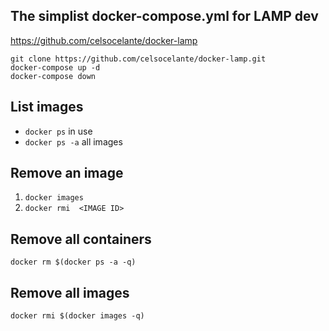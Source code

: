 ## The simplist docker-compose.yml for LAMP dev

https://github.com/celsocelante/docker-lamp

    git clone https://github.com/celsocelante/docker-lamp.git
    docker-compose up -d
    docker-compose down

## List images

- `docker ps` in use
- `docker ps -a` all images

## Remove an image

1. `docker images`
1. `docker rmi  <IMAGE ID>`

## Remove all containers

    docker rm $(docker ps -a -q)

## Remove all images

    docker rmi $(docker images -q)
